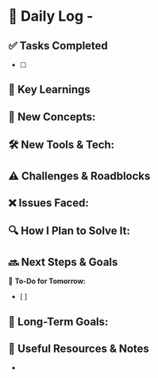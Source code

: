 # 📝 Daily Log - 

## ✅ Tasks Completed
- [ ] 

## 📖 Key Learnings
📌 **New Concepts:**  
-  

🛠 **New Tools & Tech:**  
-  

## ⚠️ Challenges & Roadblocks
❌ **Issues Faced:**  
-  

🔍 **How I Plan to Solve It:**  
-  

## 🔜 Next Steps & Goals
🎯 **To-Do for Tomorrow:**  
- [ ]  

📅 **Long-Term Goals:**  
-  

## 🔗 Useful Resources & Notes
-  

